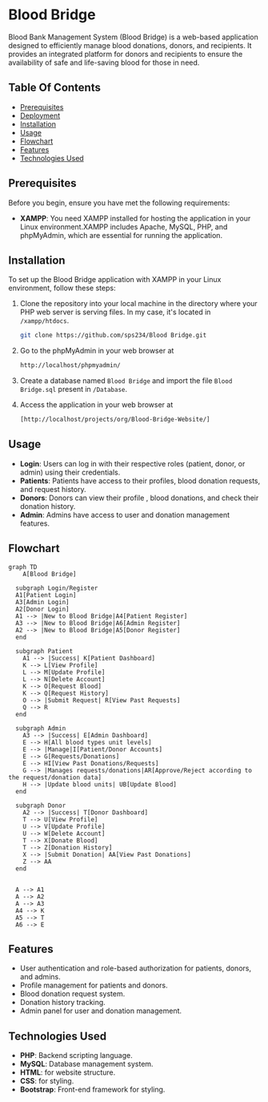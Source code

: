 # Blood Bridge



Blood Bank Management System (Blood Bridge) is a web-based application designed to efficiently manage blood donations, donors, and recipients. It provides an integrated platform for donors and recipients to ensure the availability of safe and life-saving blood for those in need.

## Table Of Contents

- [Prerequisites](#prerequisites)
- [Deployment](#deployment)
- [Installation](#installation)
- [Usage](#usage)
- [Flowchart](#flowchart)
- [Features](#features)
- [Technologies Used](#technologies-used)

## Prerequisites

Before you begin, ensure you have met the following requirements:

- **XAMPP**: You need XAMPP installed for hosting the application in your Linux environment.XAMPP includes Apache, MySQL, PHP, and phpMyAdmin, which are essential for running the application.


## Installation

To set up the Blood Bridge application with XAMPP in your Linux environment, follow these steps:

1. Clone the repository into your local machine in the directory where your PHP web server is serving files. In my case, it's located in `/xampp/htdocs`.

   ```bash
   git clone https://github.com/sps234/Blood Bridge.git
   ```

2. Go to the phpMyAdmin in your web browser at
   ```bash
   http://localhost/phpmyadmin/
   ```
3. Create a database named `Blood Bridge` and import the file `Blood Bridge.sql` present in `/Database`.

4. Access the application in your web browser at
   ```bash
   [http://localhost/projects/org/Blood-Bridge-Website/]
   ```

## Usage

- **Login**: Users can log in with their respective roles (patient, donor, or admin) using their credentials.
- **Patients**: Patients have access to their profiles, blood donation requests, and request history.
- **Donors**: Donors can view their profile , blood donations, and check their donation history.
- **Admin**: Admins have access to user and donation management features.

## Flowchart

```mermaid
graph TD
    A[Blood Bridge]

  subgraph Login/Register
  A1[Patient Login]
  A3[Admin Login]
  A2[Donor Login]
  A1 --> |New to Blood Bridge|A4[Patient Register]
  A3 --> |New to Blood Bridge|A6[Admin Register]
  A2 --> |New to Blood Bridge|A5[Donor Register]
  end

  subgraph Patient
    A1 --> |Success| K[Patient Dashboard]
    K --> L[View Profile]
    L --> M[Update Profile]
    L --> N[Delete Account]
    K --> O[Request Blood]
    K --> Q[Request History]
    O --> |Submit Request| R[View Past Requests]
    Q --> R
  end

  subgraph Admin
    A3 --> |Success| E[Admin Dashboard]
    E --> H[All blood types unit levels]
    E --> |Manage|I[Patient/Donor Accounts]
    E --> G[Requests/Donations]
    E --> HI[View Past Donations/Requests]
    G --> |Manages requests/donations|AR[Approve/Reject according to the request/donation data]
    H --> |Update blood units| UB[Update Blood]
  end

  subgraph Donor
    A2 --> |Success| T[Donor Dashboard]
    T --> U[View Profile]
    U --> V[Update Profile]
    U --> W[Delete Account]
    T --> X[Donate Blood]
    T --> Z[Donation History]
    X --> |Submit Donation| AA[View Past Donations]
    Z --> AA
  end


  A --> A1
  A --> A2
  A --> A3
  A4 --> K
  A5 --> T
  A6 --> E

```
## Features

- User authentication and role-based authorization for patients, donors, and admins.
- Profile management for patients and donors.
- Blood donation request system.
- Donation history tracking.
- Admin panel for user and donation management.

## Technologies Used

- **PHP**: Backend scripting language.
- **MySQL**: Database management system.
- **HTML**: for website structure.
- **CSS**: for styling.
- **Bootstrap**: Front-end framework for styling.











